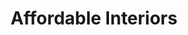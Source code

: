 ---
title: "Affordable Interiors"
url: /grayslake/affordable-interiors/
shop: interior decoration
---